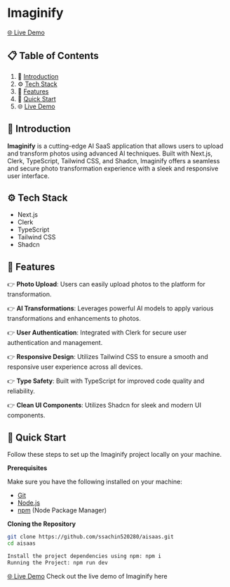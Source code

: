 # Imaginify

<a href="https://ai-saas-beta-two.vercel.app/" name="live-demo">🌐 Live Demo</a>

## 📋 <a name="table">Table of Contents</a>

1. 🤖 [Introduction](#introduction)
2. ⚙️ [Tech Stack](#tech-stack)
3. 🔋 [Features](#features)
4. 🤸 [Quick Start](#quick-start)
5. 🌐 [Live Demo](#live-demo)

## <a name="introduction">🤖 Introduction</a>

**Imaginify** is a cutting-edge AI SaaS application that allows users to upload and transform photos using advanced AI techniques. Built with Next.js, Clerk, TypeScript, Tailwind CSS, and Shadcn, Imaginify offers a seamless and secure photo transformation experience with a sleek and responsive user interface.

## <a name="tech-stack">⚙️ Tech Stack</a>

- Next.js
- Clerk
- TypeScript
- Tailwind CSS
- Shadcn

## <a name="features">🔋 Features</a>

👉 **Photo Upload**: Users can easily upload photos to the platform for transformation.

👉 **AI Transformations**: Leverages powerful AI models to apply various transformations and enhancements to photos.

👉 **User Authentication**: Integrated with Clerk for secure user authentication and management.

👉 **Responsive Design**: Utilizes Tailwind CSS to ensure a smooth and responsive user experience across all devices.

👉 **Type Safety**: Built with TypeScript for improved code quality and reliability.

👉 **Clean UI Components**: Utilizes Shadcn for sleek and modern UI components.

## <a name="quick-start">🤸 Quick Start</a>

Follow these steps to set up the Imaginify project locally on your machine.

**Prerequisites**

Make sure you have the following installed on your machine:

- [Git](https://git-scm.com/)
- [Node.js](https://nodejs.org/en)
- [npm](https://www.npmjs.com/) (Node Package Manager)

**Cloning the Repository**

```bash
git clone https://github.com/ssachin520280/aisaas.git
cd aisaas

Install the project dependencies using npm: npm i
Running the Project: npm run dev
```


<a href="https://ai-saas-beta-two.vercel.app/" name="live-demo">🌐 Live Demo</a>
Check out the live demo of Imaginify here
